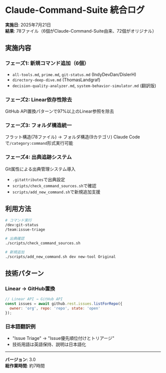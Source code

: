 # Claude-Command-Suite 統合ログ

**実施日**: 2025年7月21日  
**結果**: 78ファイル（6個がClaude-Command-Suite由来、72個がオリジナル）

## 実施内容

### フェーズ1: 新規コマンド追加（6個）
- `all-tools.md`, `prime.md`, `git-status.md` (IndyDevDan/DislerH)
- `directory-deep-dive.md` (ThomasLandgraf)  
- `decision-quality-analyzer.md`, `system-behavior-simulator.md` (翻訳版)

### フェーズ2: Linear依存性除去
GitHub API置換パターンで97%以上のLinear参照を除去

### フェーズ3: フォルダ構造統一
フラット構造(78ファイル) → フォルダ構造(9カテゴリ)
Claude Codeで`/category:command`形式実行可能

### フェーズ4: 出典追跡システム
Git属性による出典管理システム導入
- `.gitattributes`で出典設定
- `scripts/check_command_sources.sh`で確認
- `scripts/add_new_command.sh`で新規追加支援

## 利用方法

```bash
# コマンド実行
/dev:git-status
/team:issue-triage

# 出典確認
./scripts/check_command_sources.sh

# 新規追加
./scripts/add_new_command.sh dev new-tool Original
```

## 技術パターン

### Linear → GitHub置換
```javascript
// Linear API → GitHub API
const issues = await github.rest.issues.listForRepo({
  owner: 'org', repo: 'repo', state: 'open'
});
```

### 日本語翻訳例
- "Issue Triage" → "Issue優先順位付けとトリアージ"
- 技術用語は英語保持、説明は日本語化

---
**バージョン**: 3.0  
**総作業時間**: 約7時間